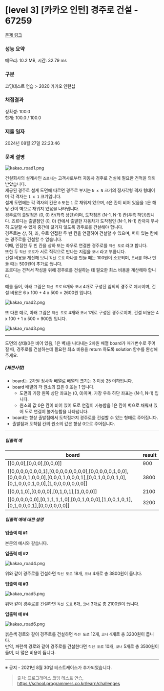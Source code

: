 # [level 3] [카카오 인턴] 경주로 건설 - 67259 

[문제 링크](https://school.programmers.co.kr/learn/courses/30/lessons/67259) 

### 성능 요약

메모리: 10.2 MB, 시간: 32.79 ms

### 구분

코딩테스트 연습 > 2020 카카오 인턴십

### 채점결과

정확성: 100.0<br/>합계: 100.0 / 100.0

### 제출 일자

2024년 08월 27일 22:23:46

### 문제 설명

<p><img src="https://grepp-programmers.s3.ap-northeast-2.amazonaws.com/files/production/384b9e2a-4eb5-460d-bce2-d12359b03b14/kakao_road1.png" title="" alt="kakao_road1.png"></p>

<p>건설회사의 설계사인 <code>죠르디</code>는 고객사로부터 자동차 경주로 건설에 필요한 견적을 의뢰받았습니다.<br>
제공된 경주로 설계 도면에 따르면 경주로 부지는 <code>N x N</code> 크기의 정사각형 격자 형태이며 각 격자는 <code>1 x 1</code> 크기입니다.<br>
설계 도면에는 각 격자의 칸은 <code>0</code> 또는 <code>1</code> 로 채워져 있으며, <code>0</code>은 칸이 비어 있음을 <code>1</code>은 해당 칸이 벽으로 채워져 있음을 나타냅니다.<br>
경주로의 출발점은 (0, 0) 칸(좌측 상단)이며, 도착점은 (N-1, N-1) 칸(우측 하단)입니다. 죠르디는 출발점인 (0, 0) 칸에서 출발한 자동차가 도착점인 (N-1, N-1) 칸까지 무사히 도달할 수 있게 중간에 끊기지 않도록 경주로를 건설해야 합니다.<br>
경주로는 상, 하, 좌, 우로 인접한 두 빈 칸을 연결하여 건설할 수 있으며, 벽이 있는 칸에는 경주로를 건설할 수 없습니다.<br>
이때, 인접한 두 빈 칸을 상하 또는 좌우로 연결한 경주로를 <code>직선 도로</code> 라고 합니다.<br>
또한 두 <code>직선 도로</code>가 서로 직각으로 만나는 지점을 <code>코너</code> 라고 부릅니다.<br>
건설 비용을 계산해 보니 <code>직선 도로</code> 하나를 만들 때는 100원이 소요되며, <code>코너</code>를 하나 만들 때는 500원이 추가로 듭니다.<br>
죠르디는 견적서 작성을 위해 경주로를 건설하는 데 필요한 최소 비용을 계산해야 합니다.</p>

<p>예를 들어, 아래 그림은 <code>직선 도로</code> 6개와 <code>코너</code> 4개로 구성된 임의의 경주로 예시이며, 건설 비용은 6 x 100 + 4 x 500 = 2600원 입니다.</p>

<p><img src="https://grepp-programmers.s3.ap-northeast-2.amazonaws.com/files/production/0e0911e8-f88e-44fe-8bdc-6856a56df8e0/kakao_road2.png" title="" alt="kakao_road2.png"></p>

<p>또 다른 예로, 아래 그림은 <code>직선 도로</code> 4개와 <code>코너</code> 1개로 구성된 경주로이며, 건설 비용은 4 x 100 + 1 x 500 = 900원 입니다.</p>

<p><img src="https://grepp-programmers.s3.ap-northeast-2.amazonaws.com/files/production/3f5d9c5e-d7d9-4248-b111-140a0847e741/kakao_road3.png" title="" alt="kakao_road3.png"></p>

<hr>

<p>도면의 상태(0은 비어 있음, 1은 벽)을 나타내는 2차원 배열 board가 매개변수로 주어질 때, 경주로를 건설하는데 필요한 최소 비용을 return 하도록 solution 함수를 완성해주세요.</p>

<h5><strong>[제한사항]</strong></h5>

<ul>
<li>board는 2차원 정사각 배열로 배열의 크기는 3 이상 25 이하입니다.</li>
<li>board 배열의 각 원소의 값은 0 또는 1 입니다.

<ul>
<li>도면의 가장 왼쪽 상단 좌표는 (0, 0)이며, 가장 우측 하단 좌표는 (N-1, N-1) 입니다.</li>
<li>원소의 값 0은 칸이 비어 있어 도로 연결이 가능함을 1은 칸이 벽으로 채워져 있어 도로 연결이 불가능함을 나타냅니다.</li>
</ul></li>
<li>board는 항상 출발점에서 도착점까지 경주로를 건설할 수 있는 형태로 주어집니다.</li>
<li>출발점과 도착점 칸의 원소의 값은 항상 0으로 주어집니다.</li>
</ul>

<hr>

<h5><strong>입출력 예</strong></h5>
<table class="table">
        <thead><tr>
<th>board</th>
<th>result</th>
</tr>
</thead>
        <tbody><tr>
<td>[[0,0,0],[0,0,0],[0,0,0]]</td>
<td>900</td>
</tr>
<tr>
<td>[[0,0,0,0,0,0,0,1],[0,0,0,0,0,0,0,0],[0,0,0,0,0,1,0,0],[0,0,0,0,1,0,0,0],[0,0,0,1,0,0,0,1],[0,0,1,0,0,0,1,0],[0,1,0,0,0,1,0,0],[1,0,0,0,0,0,0,0]]</td>
<td>3800</td>
</tr>
<tr>
<td>[[0,0,1,0],[0,0,0,0],[0,1,0,1],[1,0,0,0]]</td>
<td>2100</td>
</tr>
<tr>
<td>[[0,0,0,0,0,0],[0,1,1,1,1,0],[0,0,1,0,0,0],[1,0,0,1,0,1],[0,1,0,0,0,1],[0,0,0,0,0,0]]</td>
<td>3200</td>
</tr>
</tbody>
      </table>
<h5><strong>입출력 예에 대한 설명</strong></h5>

<p><strong>입출력 예 #1</strong></p>

<p>본문의 예시와 같습니다.</p>

<p><strong>입출력 예 #2</strong></p>

<p><img src="https://grepp-programmers.s3.ap-northeast-2.amazonaws.com/files/production/ccc72e9c-2e22-4a09-a94b-ff057b081a70/kakao_road4.png" title="" alt="kakao_road4.png"></p>

<p>위와 같이 경주로를 건설하면 <code>직선 도로</code> 18개, <code>코너</code> 4개로 총 3800원이 듭니다.</p>

<p><strong>입출력 예 #3</strong></p>

<p><img src="https://grepp-programmers.s3.ap-northeast-2.amazonaws.com/files/production/422e86e0-a7d7-4a09-9b42-2b6218a9b5f0/kakao_road5.png" title="" alt="kakao_road5.png"></p>

<p>위와 같이 경주로를 건설하면 <code>직선 도로</code> 6개, <code>코너</code> 3개로 총 2100원이 듭니다.</p>

<p><strong>입출력 예 #4</strong></p>

<p><img src="https://grepp-programmers.s3.ap-northeast-2.amazonaws.com/files/production/4fe42f47-2592-4cb8-91fb-31d6a6da8639/kakao_road6.png" title="" alt="kakao_road6.png"></p>

<p>붉은색 경로와 같이 경주로를 건설하면 <code>직선 도로</code> 12개, <code>코너</code> 4개로 총 3200원이 듭니다.<br>
만약, 파란색 경로와 같이 경주로를 건설한다면 <code>직선 도로</code> 10개, <code>코너</code> 5개로 총 3500원이 들며, 더 많은 비용이 듭니다.</p>

<hr>

<p>※ 공지 - 2021년 8월 30일 테스트케이스가 추가되었습니다.</p>


> 출처: 프로그래머스 코딩 테스트 연습, https://school.programmers.co.kr/learn/challenges